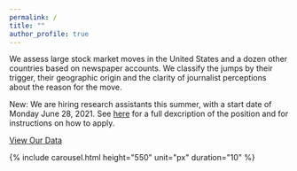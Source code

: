 ```yaml
---
permalink: /
title: ""
author_profile: true
---
```


<p>We assess large stock market moves in the United States and a dozen other countries based on newspaper accounts. We classify the jumps by their trigger, their geographic origin and the clarity of journalist perceptions about the reason for the move.</p>

<p>New: We are hiring research assistants this summer, with a start date of Monday June 28, 2021.  See <a href="https://stockjumpswebsite.github.io/stockjumps/files/RAjob.pdf" target="_blank">here</a> for a full dexcription of the position and for instructions on how to apply.  </p>

<a href="https://docs.google.com/spreadsheets/d/1BtWwJ-DSvbxsfPoDShWBvEgVbbt65C1g5qiDQST4Sic/edit#gid=1174245246" target="_blank">View Our Data</a>
  
{% include carousel.html height="550" unit="px" duration="10" %}


